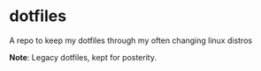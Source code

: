 # dotfiles
A repo to keep my dotfiles through my often changing linux distros

**Note**: Legacy dotfiles, kept for posterity.
